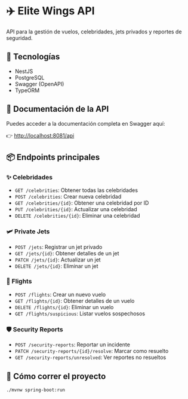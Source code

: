 # ✈️ Elite Wings API

API para la gestión de vuelos, celebridades, jets privados y reportes de seguridad.

## 🚀 Tecnologías

- NestJS
- PostgreSQL
- Swagger (OpenAPI)
- TypeORM

## 🧪 Documentación de la API

Puedes acceder a la documentación completa en Swagger aquí:

👉 [http://localhost:8081/api](http://localhost:8081/api)

## 📦 Endpoints principales

### ✨ Celebridades
- `GET /celebrities`: Obtener todas las celebridades
- `POST /celebrities`: Crear nueva celebridad
- `GET /celebrities/{id}`: Obtener una celebridad por ID
- `PUT /celebrities/{id}`: Actualizar una celebridad
- `DELETE /celebrities/{id}`: Eliminar una celebridad

### 🛩️ Private Jets
- `POST /jets`: Registrar un jet privado
- `GET /jets/{id}`: Obtener detalles de un jet
- `PATCH /jets/{id}`: Actualizar un jet
- `DELETE /jets/{id}`: Eliminar un jet

### 🛫 Flights
- `POST /flights`: Crear un nuevo vuelo
- `GET /flights/{id}`: Obtener detalles de un vuelo
- `DELETE /flights/{id}`: Eliminar un vuelo
- `GET /flights/suspicious`: Listar vuelos sospechosos

### 🛡️ Security Reports
- `POST /security-reports`: Reportar un incidente
- `PATCH /security-reports/{id}/resolve`: Marcar como resuelto
- `GET /security-reports/unresolved`: Ver reportes no resueltos

## 🧰 Cómo correr el proyecto

```bash
./mvnw spring-boot:run


